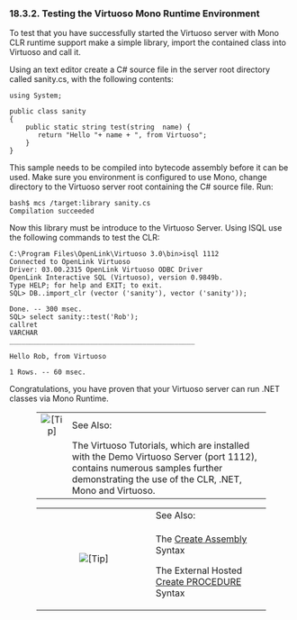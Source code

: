 <div id="rthclrmonotest" class="section">

<div class="titlepage">

<div>

<div>

### 18.3.2. Testing the Virtuoso Mono Runtime Environment

</div>

</div>

</div>

To test that you have successfully started the Virtuoso server with Mono
CLR runtime support make a simple library, import the contained class
into Virtuoso and call it.

Using an text editor create a C# source file in the server root
directory called sanity.cs, with the following contents:

``` programlisting
using System;

public class sanity
{
    public static string test(string  name) {
       return "Hello "+ name + ", from Virtuoso";
    }
}
```

This sample needs to be compiled into bytecode assembly before it can be
used. Make sure you environment is configured to use Mono, change
directory to the Virtuoso server root containing the C# source file.
Run:

``` programlisting
bash$ mcs /target:library sanity.cs
Compilation succeeded
```

Now this library must be introduce to the Virtuoso Server. Using ISQL
use the following commands to test the CLR:

``` programlisting
C:\Program Files\OpenLink\Virtuoso 3.0\bin>isql 1112
Connected to OpenLink Virtuoso
Driver: 03.00.2315 OpenLink Virtuoso ODBC Driver
OpenLink Interactive SQL (Virtuoso), version 0.9849b.
Type HELP; for help and EXIT; to exit.
SQL> DB..import_clr (vector ('sanity'), vector ('sanity'));

Done. -- 300 msec.
SQL> select sanity::test('Rob');
callret
VARCHAR
______________________________________________

Hello Rob, from Virtuoso

1 Rows. -- 60 msec.
```

Congratulations, you have proven that your Virtuoso server can run .NET
classes via Mono Runtime.

<div class="tip" style="margin-left: 0.5in; margin-right: 0.5in;">

|                            |                                                                                                                                                                                     |
|:--------------------------:|:------------------------------------------------------------------------------------------------------------------------------------------------------------------------------------|
| ![\[Tip\]](images/tip.png) | See Also:                                                                                                                                                                           |
|                            | The Virtuoso Tutorials, which are installed with the Demo Virtuoso Server (port 1112), contains numerous samples further demonstrating the use of the CLR, .NET, Mono and Virtuoso. |

</div>

<div class="tip" style="margin-left: 0.5in; margin-right: 0.5in;">

<table data-border="0" data-summary="Tip: See Also:">
<colgroup>
<col style="width: 50%" />
<col style="width: 50%" />
</colgroup>
<tbody>
<tr class="odd">
<td rowspan="2" style="text-align: center;" data-valign="top"
width="25"><img src="images/tip.png" alt="[Tip]" /></td>
<td style="text-align: left;">See Also:</td>
</tr>
<tr class="even">
<td style="text-align: left;" data-valign="top"><p>The <a
href="createassembly.html" class="link"
title="11.10. CREATE ASSEMBLY Syntax - External Libraries">Create
Assembly</a> Syntax</p>
<p>The External Hosted <a href="createassembly.html" class="link"
title="11.10. CREATE ASSEMBLY Syntax - External Libraries">Create
PROCEDURE</a> Syntax</p></td>
</tr>
</tbody>
</table>

</div>

</div>
